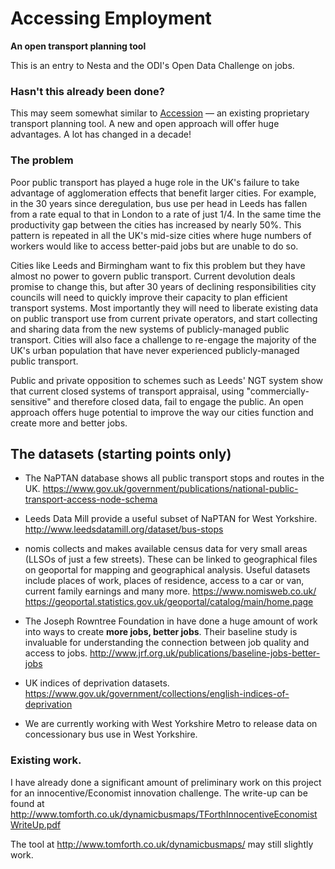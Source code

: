 # Accessing Employment

**An open transport planning tool**

This is an entry to Nesta and the ODI's Open Data Challenge on jobs.

### Hasn't this already been done?
This may seem somewhat similar to [Accession](http://www.citilabs.com/software/products/accession) — an existing proprietary transport planning tool. A new and open approach will offer huge advantages. A lot has changed in a decade!

### The problem

Poor public transport has played a huge role in the UK's failure to take advantage of agglomeration effects that benefit larger cities. For example, in the 30 years since deregulation, bus use per head in Leeds has fallen from a rate equal to that in London to a rate of just 1/4. In the same time the productivity gap between the cities has increased by nearly 50%. This pattern is repeated in all the UK's mid-size cities where huge numbers of workers would like to access better-paid jobs but are unable to do so.

Cities like Leeds and Birmingham want to fix this problem but they have almost no power to govern public transport. Current devolution deals promise to change this, but after 30 years of declining responsibilities city councils will need to quickly improve their capacity to plan efficient transport systems. Most importantly they will need to liberate existing data on public transport use from current private operators, and start collecting and sharing data from the new systems of publicly-managed public transport. Cities will also face a challenge to re-engage the majority of the UK's urban population that have never experienced publicly-managed public transport.

Public and private opposition to schemes such as Leeds' NGT system show that current closed systems of transport appraisal, using "commercially-sensitive" and therefore closed data, fail to engage the public. An open approach offers huge potential to improve the way our cities function and create more and better jobs.

## The datasets (starting points only)

* The NaPTAN database shows all public transport stops and routes in the UK. https://www.gov.uk/government/publications/national-public-transport-access-node-schema

* Leeds Data Mill provide a useful subset of NaPTAN for West Yorkshire. http://www.leedsdatamill.org/dataset/bus-stops

* nomis collects and makes available census data for very small areas (LLSOs of just a few streets). These can be linked to geographical files on geoportal for mapping and geographical analysis. Useful datasets include places of work, places of residence, access to a car or van, current family earnings and many more.
https://www.nomisweb.co.uk/
https://geoportal.statistics.gov.uk/geoportal/catalog/main/home.page 

* The Joseph Rowntree Foundation in have done a huge amount of work into ways to create **more jobs, better jobs**. Their baseline study is invaluable for understanding the connection between job quality and access to jobs.
http://www.jrf.org.uk/publications/baseline-jobs-better-jobs

* UK indices of deprivation datasets.
https://www.gov.uk/government/collections/english-indices-of-deprivation

* We are currently working with West Yorkshire Metro to release data on concessionary bus use in West Yorkshire.

### Existing work.

I have already done a significant amount of preliminary work on this project for an innocentive/Economist innovation challenge. The write-up can be found at
http://www.tomforth.co.uk/dynamicbusmaps/TForthInnocentiveEconomistWriteUp.pdf

The tool at http://www.tomforth.co.uk/dynamicbusmaps/ may still slightly work.